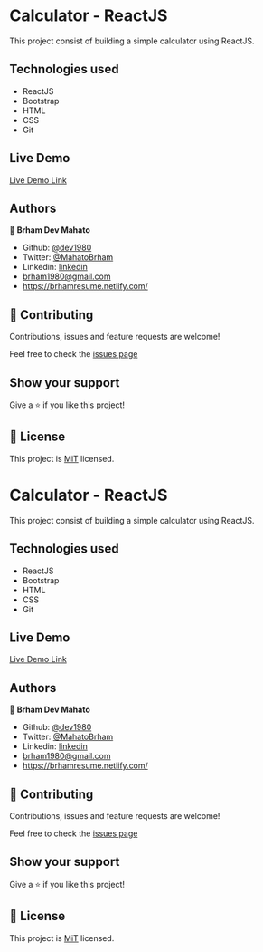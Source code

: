 # Calculator - ReactJS
This project consist of building a simple calculator using ReactJS.

## Technologies used

- ReactJS
- Bootstrap
- HTML
- CSS
- Git

## Live Demo

[Live Demo Link](https://react-dev-calculator.herokuapp.com/)

## Authors

👤 **Brham Dev Mahato**

-   Github: [@dev1980](https://github.com/dev1980)
-   Twitter: [@MahatoBrham](https://twitter.com/MahatoBrham)
-   Linkedin: [linkedin](https://www.linkedin.com/in/dev1980/)
-   <brham1980@gmail.com>
-   <https://brhamresume.netlify.com/>

## 🤝 Contributing

Contributions, issues and feature requests are welcome!

Feel free to check the [issues page](https://github.com/dev1980/calculator-project/issues)

## Show your support

Give a ⭐️ if you like this project!

## 📝 License

This project is [MiT](https://opensource.org/licenses/MIT) licensed.
# Calculator - ReactJS
This project consist of building a simple calculator using ReactJS.

## Technologies used

- ReactJS
- Bootstrap
- HTML
- CSS
- Git

## Live Demo

[Live Demo Link](https://react-dev-calculator.herokuapp.com/)

## Authors

👤 **Brham Dev Mahato**

-   Github: [@dev1980](https://github.com/dev1980)
-   Twitter: [@MahatoBrham](https://twitter.com/MahatoBrham)
-   Linkedin: [linkedin](https://www.linkedin.com/in/dev1980/)
-   <brham1980@gmail.com>
-   <https://brhamresume.netlify.com/>

## 🤝 Contributing

Contributions, issues and feature requests are welcome!

Feel free to check the [issues page](https://github.com/dev1980/calculator-project/issues)

## Show your support

Give a ⭐️ if you like this project!

## 📝 License

This project is [MiT](https://opensource.org/licenses/MIT) licensed.
